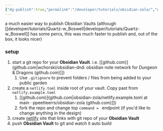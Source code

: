 ```yaml
---
{"dg-publish":true,"permalink":"/developer/tutorials/obsidian-zola/","noteIcon":""}
---
```


a much easier way to publish Obsidian Vaults (although [[developer/tutorials/Quartz-w_Boswell\|developer/tutorials/Quartz-w_Boswell]] has some percs, this was much faster to publish and, out of the box, it looks nicer)

### setup
1. start a git repo for your **Obsidian Vault**. i.e. [[github.com)](github.com\|wchorski/obsidian-dnd: obsidian note network for Dungeon & Dragons (github.com)]])
	1. Use `.gitignore` to prevent folders / files from being added to your public garden
2. create a `netlify.toml` inside root of your vault. Copy past from `netlify.example.toml`
	1. [[github.com)](github.com\|obsidian-zola/netlify.example.toml at main · ppeetteerrs/obsidian-zola (github.com)]])
	2. fork the repo and change  top `command = ` endpoint (if you'd like to change anything in the design)
3. create [netlify](https://app.netlify.com/) site that links with git repo of your **Obsidian Vault** 
4. push **Obsidian Vault** to git and watch it auto build